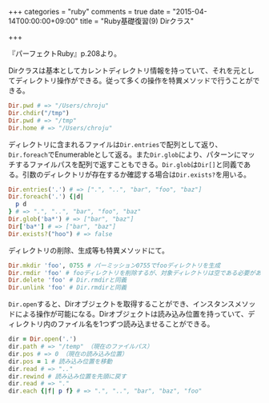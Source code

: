 +++
categories = "ruby"
comments = true
date = "2015-04-14T00:00:00+09:00"
title = "Ruby基礎復習(9) Dirクラス"

+++

『パーフェクトRuby』p.208より。

Dirクラスは基本としてカレントディレクトリ情報を持っていて、それを元としてディレクトリ操作ができる。従って多くの操作を特異メソッドで行うことができる。

```ruby
Dir.pwd # => "/Users/chroju"
Dir.chdir("/tmp")
Dir.pwd # => "/tmp"
Dir.home # => "/Users/chroju"
```

ディレクトリに含まれるファイルは`Dir.entries`で配列として返り、`Dir.foreach`でEnumerableとして返る。また`Dir.glob`により、パターンにマッチするファイルパスを配列で返すこともできる。`Dir.glob`は`Dir[]`と同義である。引数のディレクトリが存在するか確認する場合は`Dir.exists?`を用いる。

```ruby
Dir.entries('.') # => [".", "..", "bar", "foo", "baz"]
Dir.foreach('.') {|d|
  p d
} # => ".", "..", "bar", "foo", "baz"
Dir.glob('ba*') # => ["bar", "baz"]
Dir['ba*'] # => ["bar", "baz"]
Dir.exists?("hoo") # => false
```

ディレクトリの削除、生成等も特異メソッドにて。

```ruby
Dir.mkdir 'foo', 0755 # パーミッション0755でfooディレクトリを生成
Dir.rmdir 'foo' # fooディレクトリを削除するが、対象ディレクトリは空である必要がある
Dir.delete 'foo' # Dir.rmdirと同義
Dir.unlink 'foo' # Dir.rmdirと同義
```

`Dir.open`すると、Dirオブジェクトを取得することができ、インスタンスメソッドによる操作が可能になる。Dirオブジェクトは読み込み位置を持っていて、ディレクトリ内のファイル名を1つずつ読み込ませることができる。

```ruby
dir = Dir.open('.')
dir.path # => "/temp" （現在のファイルパス）
dir.pos # => 0 （現在の読み込み位置）
dir.pos = 1 # 読み込み位置を移動
dir.read # => ".."
dir.rewind # 読み込み位置を先頭に戻す
dir.read # => "."
dir.each {|f| p f} # => ".", "..", "bar", "baz", "foo"
```

